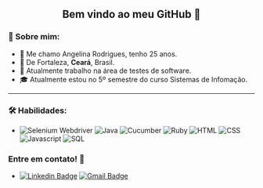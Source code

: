 
<h2 align="center"> 
  Bem vindo ao meu GitHub 🚀
</h2>

### 🙋 Sobre mim:  <br>
- 👋 Me chamo Angelina Rodrigues, tenho 25 anos.
-  📌 De Fortaleza, **Ceará**, Brasil. 
-  💼 Atualmente trabalho na área de testes de software. 
-  🎓 Atualmente estou no 5º semestre do curso Sistemas de Infomação. 

<hr>

### 🛠 Habilidades:

- ![Selenium Webdriver](https://img.shields.io/badge/-Selenium%20WebDriver-3776AB?&logoColor=FFFFFF)  ![Java](https://img.shields.io/badge/-Java-3776AB?&logoColor=FFFFFF)  ![Cucumber](https://img.shields.io/badge/Cucumber-3776AB?&logoColor=FFFFFF) ![Ruby](https://img.shields.io/badge/Ruby-3776AB?&logoColor=FFFFFF) ![HTML](https://img.shields.io/badge/HTML-3776AB?&logoColor=FFFFFF) ![CSS](https://img.shields.io/badge/CSS-3776AB?&logoColor=FFFFFF) ![Javascript](https://img.shields.io/badge/Javascript-3776AB?&logoColor=FFFFFF) ![SQL](https://img.shields.io/badge/-SQL%20Server-3776AB?&logoColor=FFFFFF)  

### Entre em contato! 📢 

- [![Linkedin Badge](https://img.shields.io/badge/-LinkedIn-blue?style=flat-square&logo=Linkedin&logoColor=white&link=https://linkedin.com/in/angelinarodrigues)](https://www.linkedin.com/in/angelinarodrigues/) [![Gmail Badge](https://img.shields.io/badge/-angelinarodrigs@gmail.com-c14438?style=flat-square&logo=Gmail&logoColor=white&link=mailto:angelinarodrigs@gmail.com)](mailto:angelinarodrigs@gmail.com)
